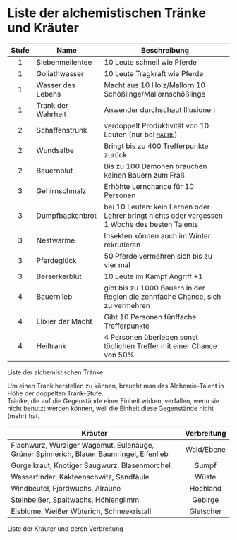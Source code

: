 <span id="top"></span>

# Liste der alchemistischen Tränke und Kräuter

| Stufe | Name | Beschreibung |
|:--:|----|----|
| 1 | Siebenmeilentee | 10 Leute schnell wie Pferde |
| 1 | Goliathwasser | 10 Leute Tragkraft wie Pferde |
| 1 | Wasser des Lebens | Macht aus 10 Holz/Mallorn 10 Schößlinge/Mallornschößlinge |
| 1 | Trank der Wahrheit | Anwender durchschaut Illusionen |
| 2 | Schaffenstrunk | verdoppelt Produktivität von 10 Leuten (nur bei [`MACHE`](orders_list/#MACHE)) |
| 2 | Wundsalbe | Bringt bis zu 400 Trefferpunkte zurück |
| 2 | Bauernblut | Bis zu 100 Dämonen brauchen keinen Bauern zum Fraß |
| 3 | Gehirnschmalz | Erhöhte Lernchance für 10 Personen |
| 3 | Dumpfbackenbrot | bei 10 Leuten: kein Lernen oder Lehrer bringt nichts oder vergessen 1 Woche des besten Talents |
| 3 | Nestwärme | Insekten können auch im Winter rekrutieren |
| 3 | Pferdeglück | 50 Pferde vermehren sich bis zu vier mal |
| 3 | Berserkerblut | 10 Leute im Kampf Angriff +1 |
| 4 | Bauernlieb | gibt bis zu 1000 Bauern in der Region die zehnfache Chance, sich zu vermehren |
| 4 | Elixier der Macht | Gibt 10 Personen fünffache Trefferpunkte |
| 4 | Heiltrank | 4 Personen überleben sonst tödlichen Treffer mit einer Chance von 50% |

Liste der alchemistischen Tränke

  

Um einen Trank herstellen zu können, braucht man das Alchemie-Talent in
Höhe der doppelten Trank-Stufe.  
Tränke, die auf die Gegenstände einer Einheit wirken, verfallen, wenn
sie nicht benutzt werden können, weil die Einheit diese Gegenstände
nicht (mehr) hat.

<span id="TabKraut"></span>

| Kräuter | Verbreitung |
|----|:--:|
| Flachwurz, Würziger Wagemut, Eulenauge, Grüner Spinnerich, Blauer Baumringel, Elfenlieb | Wald/Ebene |
| Gurgelkraut, Knotiger Saugwurz, Blasenmorchel | Sumpf |
| Wasserfinder, Kakteenschwitz, Sandfäule | Wüste |
| Windbeutel, Fjordwuchs, Alraune | Hochland |
| Steinbeißer, Spaltwachs, Höhlenglimm | Gebirge |
| Eisblume, Weißer Wüterich, Schneekristall | Gletscher |

Liste der Kräuter und deren Verbreitung

  
